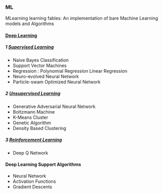 ### ML
MLearning learning fables: An implementation of bare Machine Learning models and Algorithms

#### [Deep Learning](https://github.com/hogum/ML/tree/master/mlearning/helpers/deep_learning)

##### 1 [Supervised Learning](https://github.com/hogum/ML/tree/master/mlearning/supervised)
- Naive Bayes Classification
- Support Vector Machines
- Regression : Polynomial Regression
               Linear Regression
- Neuro-evolved Neural Network
- Particle-swam Optimized Neural Network


##### 2 [Unsupervised Learning](https://github.com/hogum/ML/tree/master/mlearning/unsupervised)
- Generative Adversarial Neural Network
- Boltzmann Machine
- K-Means Cluster
- Genetic Algorithm
- Density Based Clustering

##### 3 [Reinforcement Learning](https://github.com/hogum/ML/tree/master/mlearning/reinforcement_learning)
- Deep Q Network


#### Deep Learning Support Algorithms
- Neural Network
- Activation Functions
- Gradient Descents

